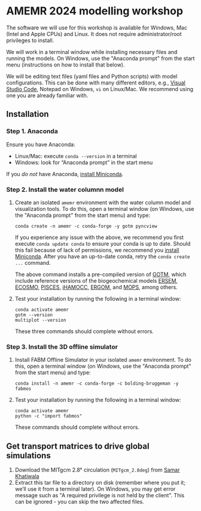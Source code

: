 # AMEMR 2024 modelling workshop

The software we will use for this workshop is available for Windows, Mac (Intel and Apple CPUs) and Linux.
It does not require administrator/root privileges to install.

We will work in a terminal window while installing necessary files and running the models.
On Windows, use the "Anaconda prompt" from the start menu (instructions on how to install that below).

We will be editing text files (yaml files and Python scripts) with model configurations. This can be done with many different editors, e.g., [Visual Studio Code](https://code.visualstudio.com/), Notepad on Windows, `vi` on Linux/Mac. We recommend using one you are already familiar with.

## Installation

### Step 1. Anaconda

Ensure you have Anaconda:
- Linux/Mac: execute `conda --version` in a terminal
- Windows: look for “Anaconda prompt” in the start menu

If you *do not* have Anaconda, [install Miniconda](https://docs.anaconda.com/miniconda/miniconda-install/).

### Step 2. Install the water columnn model

1. Create an isolated `amemr` environment with the water column model and visualization tools.
   To do this, open a terminal window (on Windows, use the "Anaconda prompt" from the start menu) and type:
   ```
   conda create -n amemr -c conda-forge -y gotm pyncview
   ```

   If you experience any issue with the above, we recommend you first execute `conda update conda` to ensure your conda is up to date.
   Should this fail because of lack of permissions, we recommend you [install Miniconda](https://docs.anaconda.com/miniconda/miniconda-install/).
   After you have an up-to-date conda, retry the `conda create ...` command.

   The above command installs a pre-compiled version of [GOTM](https://gotm.net), which include reference versions of the biogeochemical models [ERSEM](http://ersem.com), [ECOSMO](https://doi.org/10.5194/gmd-15-3901-2022), [PISCES](https://www.pisces-community.org/), [iHAMOCC](https://doi.org/10.5194/gmd-13-2393-2020), [ERGOM](https://ergom.net/), and [MOPS](https://doi.org/10.5194/gmd-8-2929-2015), among others.

2. Test your installation by running the following in a terminal window:
   ```
   conda activate amemr
   gotm --version
   multiplot --version
   ```
   These three commands should complete without errors.

### Step 3. Install the 3D offline simulator

1. Install FABM Offline Simulator in your isolated `amemr` environment.
   To do this, open a terminal window (on Windows, use the "Anaconda prompt" from the start menu) and type:
   ```
   conda install -n amemr -c conda-forge -c bolding-bruggeman -y fabmos
   ```

2. Test your installation by running the following in a terminal window:
   ```
   conda activate amemr
   python -c "import fabmos"
   ```
   These commands should complete without errors.

## Get transport matrices to drive global simulations

1. Download the MITgcm 2.8° circulation (`MITgcm_2.8deg`) from [Samar Khatiwala](http://kelvin.earth.ox.ac.uk/spk/Research/TMM/TransportMatrixConfigs/)
2. Extract this tar file to a directory on disk (remember where you put it; we’ll use it from a terminal later). On Windows, you may get error message such as "A required privilege is not held by the client". This can be ignored - you can skip the two affected files.
